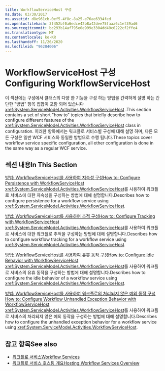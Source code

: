 ```yaml
---
title: WorkflowServiceHost 구성
ms.date: 03/30/2017
ms.assetid: d8e961cb-0ef5-4f8c-8a25-e76ae6334fed
ms.openlocfilehash: 3f452bf0a6edce42b8a42dee75faaa6c1ef39ad6
ms.sourcegitcommit: bc293b14af795e0e999e3304dd40c0222cf2ffe4
ms.translationtype: MT
ms.contentlocale: ko-KR
ms.lasthandoff: 11/26/2020
ms.locfileid: "96284006"
---
```

# <a name="configuring-workflowservicehost"></a><span data-ttu-id="a377b-102">WorkflowServiceHost 구성</span><span class="sxs-lookup"><span data-stu-id="a377b-102">Configuring WorkflowServiceHost</span></span>

<span data-ttu-id="a377b-103">이 섹션에는 구성에서 클래스의 다양 한 기능을 구성 하는 방법을 간략하게 설명 하는 간단한 "방법" 항목 집합이 포함 되어 있습니다 <xref:System.ServiceModel.Activities.WorkflowServiceHost> .</span><span class="sxs-lookup"><span data-stu-id="a377b-103">This section contains a set of short "how to" topics that briefly describe how to configure different features of the <xref:System.ServiceModel.Activities.WorkflowServiceHost> class in configuration.</span></span> <span data-ttu-id="a377b-104">이러한 항목에서는 워크플로 서비스별 구성에 대해 설명 하며, 다른 모든 구성은 일반 WCF 서비스와 동일한 방법으로 수행 됩니다.</span><span class="sxs-lookup"><span data-stu-id="a377b-104">These topics cover workflow service specific configuration, all other configuration is done in the same way as a regular WCF service.</span></span>  
  
## <a name="in-this-section"></a><span data-ttu-id="a377b-105">섹션 내용</span><span class="sxs-lookup"><span data-stu-id="a377b-105">In This Section</span></span>  

 [<span data-ttu-id="a377b-106">방법: WorkflowServiceHost를 사용하여 지속성 구성</span><span class="sxs-lookup"><span data-stu-id="a377b-106">How to: Configure Persistence with WorkflowServiceHost</span></span>](how-to-configure-persistence-with-workflowservicehost.md)  
 <span data-ttu-id="a377b-107"><xref:System.ServiceModel.Activities.WorkflowServiceHost>를 사용하여 워크플로 서비스에 대한 지속성을 구성하는 방법에 대해 설명합니다.</span><span class="sxs-lookup"><span data-stu-id="a377b-107">Describes how to configure persistence for a workflow service using <xref:System.ServiceModel.Activities.WorkflowServiceHost>.</span></span>  
  
 [<span data-ttu-id="a377b-108">방법: WorkflowServiceHost를 사용하여 추적 구성</span><span class="sxs-lookup"><span data-stu-id="a377b-108">How to: Configure Tracking with WorkflowServiceHost</span></span>](how-to-configure-tracking-with-workflowservicehost.md)  
 <span data-ttu-id="a377b-109"><xref:System.ServiceModel.Activities.WorkflowServiceHost>를 사용하여 워크플로 서비스에 대한 워크플로 추적을 구성하는 방법에 대해 설명합니다.</span><span class="sxs-lookup"><span data-stu-id="a377b-109">Describes how to configure workflow tracking for a workflow service using <xref:System.ServiceModel.Activities.WorkflowServiceHost>.</span></span>  
  
 [<span data-ttu-id="a377b-110">방법: WorkflowServiceHost를 사용하여 유휴 동작 구성</span><span class="sxs-lookup"><span data-stu-id="a377b-110">How to: Configure Idle Behavior with WorkflowServiceHost</span></span>](how-to-configure-idle-behavior-with-workflowservicehost.md)  
 <span data-ttu-id="a377b-111"><xref:System.ServiceModel.Activities.WorkflowServiceHost>를 사용하여 워크플로 서비스의 유휴 동작을 구성하는 방법에 대해 설명합니다.</span><span class="sxs-lookup"><span data-stu-id="a377b-111">Describes how to configure the idle behavior of a workflow service using <xref:System.ServiceModel.Activities.WorkflowServiceHost>.</span></span>  
  
 [<span data-ttu-id="a377b-112">방법: WorkflowServiceHost를 사용하여 워크플로의 처리되지 않은 예외 동작 구성</span><span class="sxs-lookup"><span data-stu-id="a377b-112">How to: Configure Workflow Unhandled Exception Behavior with WorkflowServiceHost</span></span>](config-workflow-unhandled-exception-workflowservicehost.md)  
 <span data-ttu-id="a377b-113"><xref:System.ServiceModel.Activities.WorkflowServiceHost>를 사용하여 워크플로 서비스의 처리되지 않은 예외 동작을 구성하는 방법에 대해 설명합니다.</span><span class="sxs-lookup"><span data-stu-id="a377b-113">Describes how to configure the unhandled exception behavior for a workflow service using <xref:System.ServiceModel.Activities.WorkflowServiceHost>.</span></span>  
  
## <a name="see-also"></a><span data-ttu-id="a377b-114">참고 항목</span><span class="sxs-lookup"><span data-stu-id="a377b-114">See also</span></span>

- [<span data-ttu-id="a377b-115">워크플로 서비스</span><span class="sxs-lookup"><span data-stu-id="a377b-115">Workflow Services</span></span>](workflow-services.md)
- [<span data-ttu-id="a377b-116">워크플로 서비스 호스팅 개요</span><span class="sxs-lookup"><span data-stu-id="a377b-116">Hosting Workflow Services Overview</span></span>](hosting-workflow-services-overview.md)
